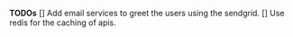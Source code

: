 **TODOs**
[] Add email services to greet the users using the sendgrid.
[] Use redis for the caching of apis.

